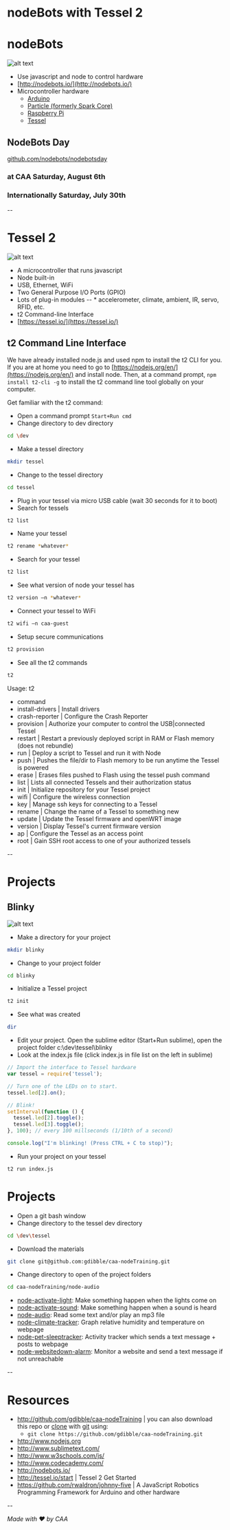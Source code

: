 # nodeBots with Tessel 2

# nodeBots

![alt text](http://shayashi.net/wp-content/uploads/2013/11/nodebots.jpg "javaScript + hardware = nodeBots")

- Use javascript and node to control hardware
- [http://nodebots.io/](http://nodebots.io/)
- Microcontroller hardware
     * [Arduino](https://www.arduino.cc/)
     * [Particle (formerly Spark Core)](https://www.particle.io/)
     * [Raspberry Pi](https://www.raspberrypi.org/)
     * [Tessel](https://tessel.io/)

## NodeBots Day 
[github.com/nodebots/nodebotsday](https://github.com/nodebots/nodebotsday)
### at CAA Saturday, August 6th
### Internationally Saturday, July 30th

--

# Tessel 2

![alt text](https://d3ansictanv2wj.cloudfront.net/1400px-t2_front_angled-96fb206be594cd1f525141299e4231e2.jpg "Tessel 2 microcontroller")

- A microcontroller that runs javascript
- Node built-in
- USB, Ethernet, WiFi
- Two General Purpose I/O Ports (GPIO)
- Lots of plug-in modules
-- * accelerometer, climate, ambient, IR, servo, RFID, etc.
- t2 Command-line Interface
- [https://tessel.io/](https://tessel.io/)

## t2 Command Line Interface

We have already installed node.js and used npm to install the t2 CLI for you.  If you are at home you need to go to [https://nodejs.org/en/](https://nodejs.org/en/) and install node.  Then, at a command prompt, `npm install t2-cli -g` to install the t2 command line tool globally on your computer.

Get familiar with the t2 command:

- Open a command prompt `Start+Run cmd`
- Change directory to dev directory
```sh
cd \dev
```
- Make a tessel directory
```sh
mkdir tessel
```
- Change to the tessel directory
```sh
cd tessel
```
- Plug in your tessel via micro USB cable (wait 30 seconds for it to boot)
- Search for tessels
```sh
t2 list
```
- Name your tessel
```sh
t2 rename *whatever*
```
- Search for your tessel
```sh
t2 list
```
- See what version of node your tessel has
```sh
t2 version –n *whatever*
```
- Connect your tessel to WiFi
```sh
t2 wifi –n caa-guest
```
- Setup secure communications
```sh
t2 provision
```
- See all the t2 commands
```sh
t2
```

Usage: t2 <command>
   - command
   - install-drivers    | Install drivers
   - crash-reporter     | Configure the Crash Reporter
   - provision          | Authorize your computer to control the USB|connected Tessel
   - restart            | Restart a previously deployed script in RAM or Flash memory (does not rebundle)
   - run                | Deploy a script to Tessel and run it with Node
   - push               | Pushes the file/dir to Flash memory to be run anytime the Tessel is powered
   - erase              | Erases files pushed to Flash using the tessel push command
   - list               | Lists all connected Tessels and their authorization status
   - init               | Initialize repository for your Tessel project
   - wifi               | Configure the wireless connection
   - key                | Manage ssh keys for connecting to a Tessel
   - rename             | Change the name of a Tessel to something new
   - update             | Update the Tessel firmware and openWRT image
   - version            | Display Tessel's current firmware version
   - ap                 | Configure the Tessel as an access point
   - root               | Gain SSH root access to one of your authorized tessels

--

# Projects

## Blinky

![alt text](https://pbs.twimg.com/ext_tw_video_thumb/721356561290018817/pu/img/gyjjH5ZJlpLYbksn.jpg "Blinking Tessel 2 onboard LEDs")

- Make a directory for your project
```sh
mkdir blinky
```
- Change to your project folder
```sh
cd blinky
```
- Initialize a Tessel project
```sh
t2 init
```
- See what was created
```sh
dir
```
- Edit your project.  Open the sublime editor (Start+Run sublime), open the project folder c:\dev\tessel\blinky
- Look at the index.js file (click index.js in file list on the left in sublime)

```javascript
// Import the interface to Tessel hardware
var tessel = require('tessel');

// Turn one of the LEDs on to start.
tessel.led[2].on();

// Blink!
setInterval(function () {
  tessel.led[2].toggle();
  tessel.led[3].toggle();
}, 100); // every 100 millseconds (1/10th of a second)

console.log("I'm blinking! (Press CTRL + C to stop)");
```

- Run your project on your tessel
```sh
t2 run index.js
```


# Projects

- Open a git bash window
- Change directory to the tessel dev directory
```sh
cd \dev\tessel
```
- Download the materials
```sh
git clone git@github.com:gdibble/caa-nodeTraining.git
```
- Change directory to open of the project folders
```sh
cd caa-nodeTraining/node-audio
```

- [node-activate-light](node-activate-light): Make something happen when the lights come on
- [node-activate-sound](node-activate-sound): Make something happen when a sound is heard
- [node-audio](node-audio): Read some text and/or play an mp3 file
- [node-climate-tracker](node-climate-tracker): Graph relative humidity and temperature on webpage
- [node-pet-sleeptracker](node-pet-sleeptracker): Activity tracker which sends a text message + posts to webpage
- [node-websitedown-alarm](node-websitedown-alarm): Monitor a website and send a text message if not unreachable

--


# Resources

* http://github.com/gdibble/caa-nodeTraining | you can also download this repo or [clone](https://git-scm.com/book/en/v2/Git-Basics-Getting-a-Git-Repository#Cloning-an-Existing-Repository) with [git](https://git-scm.com) using:
  * `git clone https://github.com/gdibble/caa-nodeTraining.git`
* http://www.nodejs.org
* http://www.sublimetext.com/
* http://www.w3schools.com/js/
* http://www.codecademy.com/
* http://nodebots.io/
* http://tessel.io/start | Tessel 2 Get Started
* https://github.com/rwaldron/johnny-five | A JavaScript Robotics Programming Framework for Arduino and other hardware


--


_Made with ♥ by CAA_

